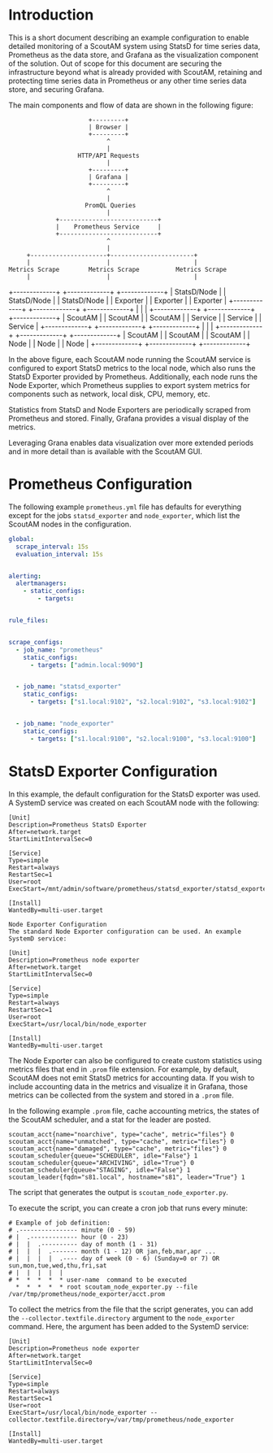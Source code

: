 # Introduction #

This is a short document describing an example configuration to enable detailed monitoring of a ScoutAM system using StatsD for time series data, Prometheus as the data store, and Grafana as the visualization component of the solution. Out of scope for this document are securing the infrastructure beyond what is already provided with ScoutAM, retaining and protecting time series data in Prometheus or any other time series data store, and securing Grafana.

The main components and flow of data are shown in the following figure:

                          +---------+
                          | Browser |
                          +---------+
                               ^
                               |
                       HTTP/API Requests
                               |
                          +---------+
                          | Grafana |
                          +---------+
                               ^
                               |
                         PromQL Queries
                               |
                 +---------------------------+
                 |    Prometheus Service     |
                 +---------------------------+
                               ^
                               |
         +---------------------+-----------------------+
         |                     |                       |
    Metrics Scrape        Metrics Scrape          Metrics Scrape
         |                     |                       |
   +-------------+       +-------------+        +-------------+
   | StatsD/Node |       | StatsD/Node |        | StatsD/Node |
   |   Exporter  |       |   Exporter  |        |   Exporter  |
   +-------------+       +-------------+        +-------------+
         |                     |                       |
   +-------------+       +-------------+        +-------------+
   |   ScoutAM   |       |   ScoutAM   |        |   ScoutAM   |
   |   Service   |       |   Service   |        |   Service   |
   +-------------+       +-------------+        +-------------+
         |                     |                       |
   +-------------+       +-------------+        +-------------+
   |   ScoutAM   |       |   ScoutAM   |        |   ScoutAM   |
   |     Node    |       |     Node    |        |    Node     |
   +-------------+       +-------------+        +-------------+

In the above figure, each ScoutAM node running the ScoutAM service is configured to export StatsD metrics to the local node, which also runs the StatsD Exporter provided by Prometheus. Additionally, each node runs the Node Exporter, which Prometheus supplies to export system metrics for components such as network, local disk, CPU, memory, etc.

Statistics from StatsD and Node Exporters are periodically scraped from Prometheus and stored. Finally, Grafana provides a visual display of the metrics.

Leveraging Grana enables data visualization over more extended periods and in more detail than is available with the ScoutAM GUI.

# Prometheus Configuration #

The following example `prometheus.yml` file has defaults for everything except for the jobs `statsd_exporter` and `node_exporter`, which list the ScoutAM nodes in the configuration.

```YAML
global:
  scrape_interval: 15s
  evaluation_interval: 15s


alerting:
  alertmanagers:
    - static_configs:
        - targets:


rule_files:


scrape_configs:
  - job_name: "prometheus"
    static_configs:
      - targets: ["admin.local:9090"]


  - job_name: "statsd_exporter"
    static_configs:
      - targets: ["s1.local:9102", "s2.local:9102", "s3.local:9102"]


  - job_name: "node_exporter"
    static_configs:
      - targets: ["s1.local:9100", "s2.local:9100", "s3.local:9100"]
```

# StatsD Exporter Configuration #

In this example, the default configuration for the StatsD exporter was used. A SystemD service was created on each ScoutAM node with the following:

```
[Unit]
Description=Prometheus StatsD Exporter
After=network.target
StartLimitIntervalSec=0

[Service]
Type=simple
Restart=always
RestartSec=1
User=root
ExecStart=/mnt/admin/software/prometheus/statsd_exporter/statsd_exporter

[Install]
WantedBy=multi-user.target

Node Exporter Configuration
The standard Node Exporter configuration can be used. An example SystemD service:

[Unit]
Description=Prometheus node exporter
After=network.target
StartLimitIntervalSec=0

[Service]
Type=simple
Restart=always
RestartSec=1
User=root
ExecStart=/usr/local/bin/node_exporter

[Install]
WantedBy=multi-user.target
```

The Node Exporter can also be configured to create custom statistics using metrics files that end in `.prom` file extension. For example, by default, ScoutAM does not emit StatsD metrics for accounting data. If you wish to include accounting data in the metrics and visualize it in Grafana, those metrics can be collected from the system and stored in a `.prom` file.

In the following example `.prom` file, cache accounting metrics, the states of the ScoutAM scheduler, and a stat for the leader are posted. 

```
scoutam_acct{name="noarchive", type="cache", metric="files"} 0
scoutam_acct{name="unmatched", type="cache", metric="files"} 0
scoutam_acct{name="damaged", type="cache", metric="files"} 0
scoutam_scheduler{queue="SCHEDULER", idle="False"} 1
scoutam_scheduler{queue="ARCHIVING", idle="True"} 0
scoutam_scheduler{queue="STAGING", idle="False"} 1
scoutam_leader{fqdn="s81.local", hostname="s81", leader="True"} 1
```

The script that generates the output is `scoutam_node_exporter.py`.

To execute the script, you can create a cron job that runs every minute:

```
# Example of job definition:
# .---------------- minute (0 - 59)
# |  .------------- hour (0 - 23)
# |  |  .---------- day of month (1 - 31)
# |  |  |  .------- month (1 - 12) OR jan,feb,mar,apr ...
# |  |  |  |  .---- day of week (0 - 6) (Sunday=0 or 7) OR sun,mon,tue,wed,thu,fri,sat
# |  |  |  |  |
# *  *  *  *  * user-name  command to be executed
  *  *  *  *  * root scoutam_node_exporter.py --file /var/tmp/prometheus/node_exporter/acct.prom
```

To collect the metrics from the file that the script generates, you can add the `--collector.textfile.directory` argument to the `node_exporter` command. Here, the argument has been added to the SystemD service:

```
[Unit]
Description=Prometheus node exporter
After=network.target
StartLimitIntervalSec=0

[Service]
Type=simple
Restart=always
RestartSec=1
User=root
ExecStart=/usr/local/bin/node_exporter --collector.textfile.directory=/var/tmp/prometheus/node_exporter

[Install]
WantedBy=multi-user.target
```
